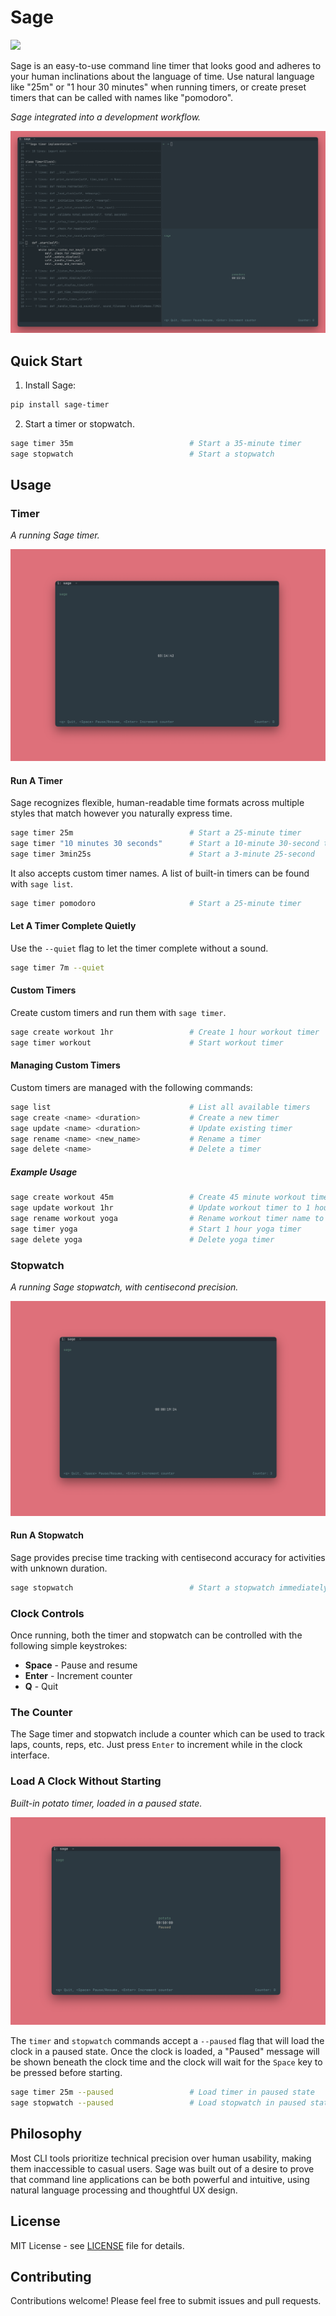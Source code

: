 # Sage

![](https://img.shields.io/badge/Python-3.10+-blue)

Sage is an easy-to-use command line timer that looks good and adheres
to your human inclinations about the language of time. Use natural
language like "25m" or "1 hour 30 minutes" when running timers, or
create preset timers that can be called with names like "pomodoro".

*Sage integrated into a development workflow.*

![Sage pomodoro timer](https://raw.githubusercontent.com/nmsalvatore/sage/main/docs/images/workflow.png)

## Quick Start

1. Install Sage:

```bash
pip install sage-timer
```

2. Start a timer or stopwatch.

```bash
sage timer 35m                          # Start a 35-minute timer
sage stopwatch                          # Start a stopwatch
```

## Usage

### Timer

*A running Sage timer.*

![Sage timer](https://raw.githubusercontent.com/nmsalvatore/sage/main/docs/images/timer.png)

#### Run A Timer

Sage recognizes flexible, human-readable time formats across multiple
styles that match however you naturally express time.

```bash
sage timer 25m                          # Start a 25-minute timer
sage timer "10 minutes 30 seconds"      # Start a 10-minute 30-second timer
sage timer 3min25s                      # Start a 3-minute 25-second
```

It also accepts custom timer names. A list of built-in timers can be
found with `sage list`.

```bash
sage timer pomodoro                     # Start a 25-minute timer
```

#### Let A Timer Complete Quietly

Use the `--quiet` flag to let the timer complete without a sound.

```bash
sage timer 7m --quiet
```

#### Custom Timers

Create custom timers and run them with `sage timer`.

```bash
sage create workout 1hr                 # Create 1 hour workout timer
sage timer workout                      # Start workout timer
```

#### Managing Custom Timers

Custom timers are managed with the following commands:

```bash
sage list                               # List all available timers
sage create <name> <duration>           # Create a new timer
sage update <name> <duration>           # Update existing timer
sage rename <name> <new_name>           # Rename a timer
sage delete <name>                      # Delete a timer
```

##### Example Usage

```bash
sage create workout 45m                 # Create 45 minute workout timer
sage update workout 1hr                 # Update workout timer to 1 hour
sage rename workout yoga                # Rename workout timer name to yoga
sage timer yoga                         # Start 1 hour yoga timer
sage delete yoga                        # Delete yoga timer
```

### Stopwatch

*A running Sage stopwatch, with centisecond precision.*

![Sage stopwatch](https://raw.githubusercontent.com/nmsalvatore/sage/main/docs/images/stopwatch.png)

#### Run A Stopwatch

Sage provides precise time tracking with centisecond accuracy for
activities with unknown duration.

```bash
sage stopwatch                          # Start a stopwatch immediately
```

### Clock Controls

Once running, both the timer and stopwatch can be controlled with the
following simple keystrokes:

- **Space** - Pause and resume
- **Enter** - Increment counter
- **Q** - Quit

### The Counter

The Sage timer and stopwatch include a counter which can be used to track
laps, counts, reps, etc. Just press `Enter` to increment while in the
clock interface.

### Load A Clock Without Starting

*Built-in potato timer, loaded in a paused state.*

![Paused Sage timer](https://raw.githubusercontent.com/nmsalvatore/sage/main/docs/images/paused.png)

The `timer` and `stopwatch` commands accept a `--paused` flag that will
load the clock in a paused state. Once the clock is loaded, a "Paused"
message will be shown beneath the clock time and the clock will wait for
the `Space` key to be pressed before starting.

```bash
sage timer 25m --paused                 # Load timer in paused state
sage stopwatch --paused                 # Load stopwatch in paused state
```

## Philosophy

Most CLI tools prioritize technical precision over human usability,
making them inaccessible to casual users. Sage was built out of a
desire to prove that command line applications can be both powerful
and intuitive, using natural language processing and thoughtful UX
design.

## License

MIT License - see [LICENSE](https://github.com/nmsalvatore/sage/blob/main/LICENSE) file for details.

## Contributing

Contributions welcome! Please feel free to submit issues and pull requests.
